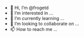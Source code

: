 - 👋 Hi, I’m @frogetd
- 👀 I’m interested in ...
- 🌱 I’m currently learning ...
- 💞️ I’m looking to collaborate on ...
- 📫 How to reach me ...

<!---
frogetd/frogetd is a ✨ special ✨ repository because its `README.md` (this file) appears on your GitHub profile.
You can click the Preview link to take a look at your changes.
--->
